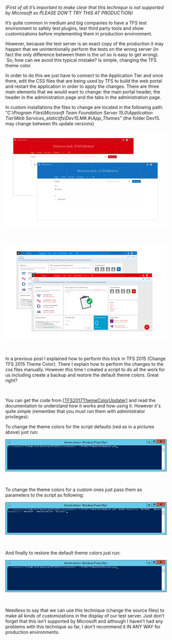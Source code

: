 <em>(First of all it’s important to make clear that this technique is not supported by Microsoft so PLEASE DON’T TRY THIS AT PRODUCTION)</em>

It’s quite common in medium and big companies to have a TFS test environment to safely test plugins, test third party tools and show customizations before implementing them in production environment.

However, because the test server is an exact copy of the production it may happen that we unintentionally perform the tests on the wrong server (in fact the only difference between them is the url so is easy to get wrong).  So, how can we avoid this typical mistake? Is simple, changing the TFS theme color.

In order to do this we just have to connect to the Application Tier and once there, edit the CSS files that are being used by TFS to build the web portal and restart the application in order to apply the changes. There are three main elements that we would want to change: the main portal header, the header in the administration page and the tabs in the administration page.

In custom installations the files to change are located in the following path: “<em>C:\Program Files\Microsoft Team Foundation Server 15.0\Application Tier\Web Services\_static\tfs\Dev15.M#.#\App_Themes”</em> (the folder Dev15. may change between tfs update versions)

<img src="https://github.com/leonjalfon1/Microsoft-Blog/blob/master/ChangeTFS2017ThemeColor/Images/Welcome.png?raw=true" alt="WelcomePage.png" />

&nbsp;

<img src="https://github.com/leonjalfon1/Microsoft-Blog/blob/master/ChangeTFS2017ThemeColor/Images/Main.png?raw=true" alt="MainPage.png" />

&nbsp;

In a previous post I explained how to perform this trick in TFS 2015 (Change TFS 2015 Theme Color). There I explain how to perform the changes to the css files manually. However this time I created a script to do all the work for us including create a backup and restore the default theme colors. Great right?

&nbsp;

You can get the code from [<a href="https://github.com/leonjalfon1/TFS2017ThemeColorUpdater">TFS2017ThemeColorUpdater</a>] and read the documentation to understand how it works and how using it. However it's quite simple (remember that you must run them with administrator privileges):

To change the theme colors for the script defaults (red as in a pictures above) just run:

<img src="https://github.com/leonjalfon1/Microsoft-Blog/blob/master/ChangeTFS2017ThemeColor/Images/ChangeColorsDefault.png?raw=true" alt="ChangeColorsDefault.png" />

&nbsp;

To change the theme colors for a custom ones just pass them as parameters to the script as following:

<img src="https://github.com/leonjalfon1/Microsoft-Blog/blob/master/ChangeTFS2017ThemeColor/Images/ChangeColors.png?raw=true" alt="ChangeColors.png" />

&nbsp;

And finally to restore the default theme colors just run:

<img src="https://github.com/leonjalfon1/Microsoft-Blog/blob/master/ChangeTFS2017ThemeColor/Images/RestoreColors.png?raw=true" alt="RestoreColors.png" />

&nbsp;

Needless to say that we can use this technique (change the source files) to make all kinds of customizations in the display of our test server. Just don’t forget that this isn’t supported by Microsoft and although I haven’t had any problems with this technique so far, I don’t recommend it IN ANY WAY for production environments.

&nbsp;